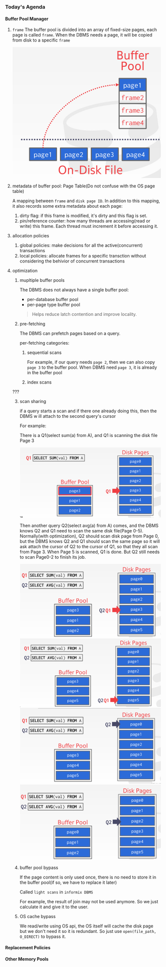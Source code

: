 ### Today's Agenda

#### Buffer Pool Manager
1. `frame`
   The buffer pool is divided into an array of fixed-size pages, each page is
   called `frame`. When the DBMS needs a page, it will be copied from disk to
   a specific `frame`

   ![diagram](https://github.com/SteveLauC/pic/blob/main/Screenshot%20from%202022-07-23%2014-43-36.png)

2. metadata of buffer pool: Page Table(Do not confuse with the OS page table)

   A mapping between `frame` and `disk page ID`. In addition to this mapping, it
   also records some extra metadata about each page:

   1. dirty flag: if this frame is modified, it's dirty and this flag is set.
   2. pin/reference counter: how many threads are accessing(read or write) this
   frame. Each thread must increment it before accessing it.

3. allocation policies
   1. global policies: make decisions for all the active(concurrent) transactions
   2. local policies: allocate frames for a specific transction without considering
   the behivior of concurrent transactions

4. optimization

   1. mupltiple buffer pools
      
      The DBMS does not always have a single buffer pool:

      * per-database buffer pool
      * per-page type buffer pool

      > Helps reduce latch contention and improve locality.


   2. pre-fetching

      The DBMS can prefetch pages based on a query.

      per-fetching categories:

      1. sequential scans

         For example, if our query needs `page 2`, then we can also copy `page 3`
         to the buffer pool. When DBMS need `page 3`, it is already in the buffer
	 pool

      2. index scans
         
	 ???


   3. scan sharing

      if a query starts a scan and if there one already doing this, then the DBMS w
      ill attach to the second query's cursor

      For example:

      There is a Q1(select sum(a) from A), and Q1 is scanning the disk file Page 3

      ![diagram](https://github.com/SteveLauC/pic/blob/main/Screenshot%20from%202022-07-23%2015-41-28.png)

      Then another query Q2(select avg(a) from A) comes, and the DBMS knows Q2
      and Q1 need to scan the same disk file(Page 0-5). Normally(with optimization),
      Q2 should scan disk page from Page 0, but the DBMS knows Q2 and Q1 should 
      scan the same page so it will ask attach the cursor of Q2 to the cursor 
      of Q1, so that they all scan from Page 3. When Page 5 is scanned, Q1 is 
      done. But Q2 still needs to scan Page0-2 to finish its job.

      ![without_optimization](https://github.com/SteveLauC/pic/blob/main/Screenshot%20from%202022-07-23%2015-47-49.png)
      ![diagram](https://github.com/SteveLauC/pic/blob/main/Screenshot%20from%202022-07-23%2015-48-24.png)
      ![diagram](https://github.com/SteveLauC/pic/blob/main/Screenshot%20from%202022-07-23%2015-48-36.png)
      ![diagram](https://github.com/SteveLauC/pic/blob/main/Screenshot%20from%202022-07-23%2015-48-52.png)

   4. buffer pool bypass

      If the page content is only used once, there is no need to store it in
      the buffer pool(if so, we have to replace it later)

      Called `light scans` in `informix DBMS`

      For example, the result of join may not be used anymore. So we just 
      calculate it and give it to the user.

   4. OS cache bypass 

      We read/write using OS api, the OS itself will cache the disk page but we
      don't need it so it is redundant. So just use `open(file_path, O_DIRECT)` to bypass it.


#### Replacement Policies

#### Other Memory Pools

